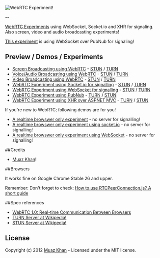 ![WebRTC Experiment!](https://muazkh.appspot.com/images/WebRTC.png)

--

[WebRTC Experiments](https://webrtc-experiment.appspot.com) using WebSocket, Socket.io and XHR for signaling. Also screen, video and audio broadcasting experiments!

[This experiment](https://webrtc-experiment.appspot.com/websocket/) is using WebSocket over PubNub for signaling!

## Preview / Demos / Experiments

* [Screen Broadcasting using WebRTC](https://webrtc-experiment.appspot.com/screen-broadcast/) - [STUN](https://webrtc-experiment.appspot.com/screen-broadcast/) / [TURN](https://webrtc-experiment.appspot.com/screen-broadcast/?turn=true)
* [Voice/Audio Broadcasting using WebRTC](https://webrtc-experiment.appspot.com/audio-broadcast/) - [STUN](https://webrtc-experiment.appspot.com/audio-broadcast/) / [TURN](https://webrtc-experiment.appspot.com/audio-broadcast/?turn=true)
* [Video Broadcasting using WebRTC](https://webrtc-experiment.appspot.com/broadcast/) - [STUN](https://webrtc-experiment.appspot.com/broadcast/) / [TURN](https://webrtc-experiment.appspot.com/broadcast/?turn=true)
* [WebRTC Experiment using Socket.io for signalling](https://webrtc-experiment.appspot.com/socket.io/) - [STUN](https://webrtc-experiment.appspot.com/socket.io/) / [TURN](https://webrtc-experiment.appspot.com/socket.io/?turn=true)
* [WebRTC Experiment using WebSocket for signalling](https://webrtc-experiment.appspot.com/websocket/) - [STUN](https://webrtc-experiment.appspot.com/websocket/) / [TURN](https://webrtc-experiment.appspot.com/websocket/?turn=true)
* [WebRTC Experiment using PubNub](https://webrtc-experiment.appspot.com/javascript/) - [TURN](https://webrtc-experiment.appspot.com/javascript/?turn=true) / [STUN](https://webrtc-experiment.appspot.com/javascript/)
* [WebRTC Experiment using XHR over ASPNET MVC](https://webrtc-experiment.appspot.com/aspnet-mvc/) - [TURN](https://webrtc-experiment.appspot.com/aspnet-mvc/?turn=true) / [STUN](https://webrtc-experiment.appspot.com/aspnet-mvc/)

If you're new to WebRTC; following demos are for you!

* [A realtime browswer only experiment](https://webrtc-experiment.appspot.com/demos/client-side.html) - no server for signalling!
* [A realtime browswer only experiment using socket.io](https://webrtc-experiment.appspot.com/demos/client-side-socket-io.html) - no server for signalling!
* [A realtime browswer only experiment using WebSocket](https://webrtc-experiment.appspot.com/demos/client-side-websocket.html) - no server for signalling!

##Credits

* [Muaz Khan](http://github.com/muaz-khan)!

##Browsers

It works fine on Google Chrome Stable 26 and upper.

Remember: Don't forget to check: [How to use RTCPeerConnection.js? A short guide](https://webrtc-experiment.appspot.com/howto/)

##Spec references 

* [WebRTC 1.0: Real-time Communication Between Browsers](http://dev.w3.org/2011/webrtc/editor/webrtc.html)
* [TURN Server at Wikipedia!](http://en.wikipedia.org/wiki/Traversal_Using_Relays_around_NAT)
* [STUN Server at Wikipedia!](http://en.wikipedia.org/wiki/STUN)

## License
Copyright (c) 2012 [Muaz Khan](https://plus.google.com/100325991024054712503) - Licensed under the MIT license.